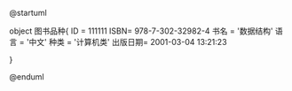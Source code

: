 @startuml

object 图书品种{
    ID = 111111
    ISBN= 978-7-302-32982-4
    书名 = '数据结构'
    语言 = '中文'
    种类 = '计算机类'
    出版日期= 2001-03-04 13:21:23

 }

@enduml